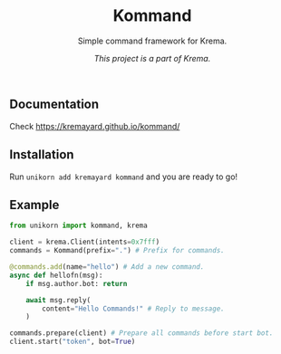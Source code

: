 <div align="center">
<h1>Kommand</h1>
<p>Simple command framework for Krema.</p>
<p><i>This project is a part of Krema.</i></p>
<br>
</div>

## Documentation
Check https://kremayard.github.io/kommand/
## Installation
Run `unikorn add kremayard kommand` and you are ready to go!

## Example
```py
from unikorn import kommand, krema

client = krema.Client(intents=0x7fff)
commands = Kommand(prefix=".") # Prefix for commands.

@commands.add(name="hello") # Add a new command.
async def hellofn(msg):
    if msg.author.bot: return

    await msg.reply(
        content="Hello Commands!" # Reply to message.
    )

commands.prepare(client) # Prepare all commands before start bot.
client.start("token", bot=True)
```